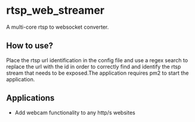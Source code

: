 # rtsp_web_streamer
A multi-core rtsp to websocket converter.

## How to use?
Place the rtsp url identification in the config file and use a regex search to replace the url with the id in order to correctly find and identify the rtsp stream that needs to be exposed.The application requires pm2 to start the application.

## Applications
* Add webcam functionality to any http/s websites
